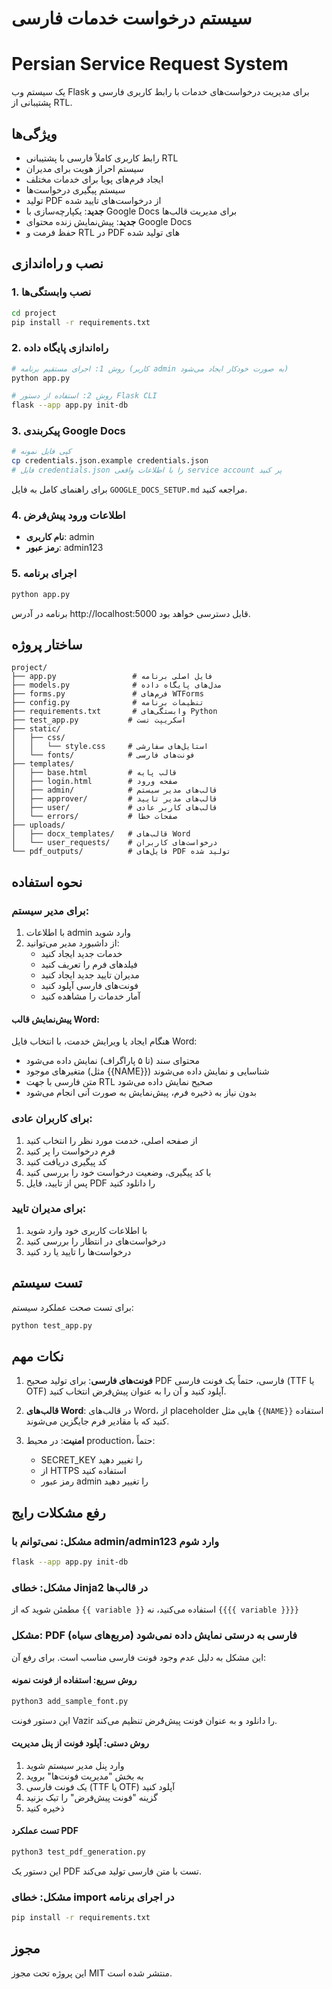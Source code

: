 # سیستم درخواست خدمات فارسی
# Persian Service Request System

یک سیستم وب‌ Flask برای مدیریت درخواست‌های خدمات با رابط کاربری فارسی و پشتیبانی از RTL.

## ویژگی‌ها

- رابط کاربری کاملاً فارسی با پشتیبانی RTL
- سیستم احراز هویت برای مدیران
- ایجاد فرم‌های پویا برای خدمات مختلف
- سیستم پیگیری درخواست‌ها
- تولید PDF از درخواست‌های تایید شده
- **جدید**: یکپارچه‌سازی با Google Docs برای مدیریت قالب‌ها
- **جدید**: پیش‌نمایش زنده محتوای Google Docs
- حفظ فرمت و RTL در PDF های تولید شده

## نصب و راه‌اندازی

### 1. نصب وابستگی‌ها

```bash
cd project
pip install -r requirements.txt
```

### 2. راه‌اندازی پایگاه داده

```bash
# روش 1: اجرای مستقیم برنامه (کاربر admin به صورت خودکار ایجاد می‌شود)
python app.py

# روش 2: استفاده از دستور Flask CLI
flask --app app.py init-db
```

### 3. پیکربندی Google Docs

```bash
# کپی فایل نمونه
cp credentials.json.example credentials.json
# فایل credentials.json را با اطلاعات واقعی service account پر کنید
```

برای راهنمای کامل به فایل `GOOGLE_DOCS_SETUP.md` مراجعه کنید.

### 4. اطلاعات ورود پیش‌فرض

- **نام کاربری**: admin
- **رمز عبور**: admin123

### 5. اجرای برنامه

```bash
python app.py
```

برنامه در آدرس http://localhost:5000 قابل دسترسی خواهد بود.

## ساختار پروژه

```
project/
├── app.py                 # فایل اصلی برنامه
├── models.py              # مدل‌های پایگاه داده
├── forms.py               # فرم‌های WTForms
├── config.py              # تنظیمات برنامه
├── requirements.txt       # وابستگی‌های Python
├── test_app.py           # اسکریپت تست
├── static/
│   ├── css/
│   │   └── style.css     # استایل‌های سفارشی
│   └── fonts/            # فونت‌های فارسی
├── templates/
│   ├── base.html         # قالب پایه
│   ├── login.html        # صفحه ورود
│   ├── admin/            # قالب‌های مدیر سیستم
│   ├── approver/         # قالب‌های مدیر تایید
│   ├── user/             # قالب‌های کاربر عادی
│   └── errors/           # صفحات خطا
├── uploads/
│   ├── docx_templates/   # قالب‌های Word
│   └── user_requests/    # درخواست‌های کاربران
└── pdf_outputs/          # فایل‌های PDF تولید شده
```

## نحوه استفاده

### برای مدیر سیستم:

1. با اطلاعات admin وارد شوید
2. از داشبورد مدیر می‌توانید:
   - خدمات جدید ایجاد کنید
   - فیلدهای فرم را تعریف کنید
   - مدیران تایید جدید ایجاد کنید
   - فونت‌های فارسی آپلود کنید
   - آمار خدمات را مشاهده کنید

#### پیش‌نمایش قالب Word:
هنگام ایجاد یا ویرایش خدمت، با انتخاب فایل Word:
- محتوای سند (تا ۵ پاراگراف) نمایش داده می‌شود
- متغیرهای موجود (مثل {{NAME}}) شناسایی و نمایش داده می‌شوند
- متن فارسی با جهت RTL صحیح نمایش داده می‌شود
- بدون نیاز به ذخیره فرم، پیش‌نمایش به صورت آنی انجام می‌شود

### برای کاربران عادی:

1. از صفحه اصلی، خدمت مورد نظر را انتخاب کنید
2. فرم درخواست را پر کنید
3. کد پیگیری دریافت کنید
4. با کد پیگیری، وضعیت درخواست خود را بررسی کنید
5. پس از تایید، فایل PDF را دانلود کنید

### برای مدیران تایید:

1. با اطلاعات کاربری خود وارد شوید
2. درخواست‌های در انتظار را بررسی کنید
3. درخواست‌ها را تایید یا رد کنید

## تست سیستم

برای تست صحت عملکرد سیستم:

```bash
python test_app.py
```

## نکات مهم

1. **فونت‌های فارسی**: برای تولید صحیح PDF فارسی، حتماً یک فونت فارسی (TTF یا OTF) آپلود کنید و آن را به عنوان پیش‌فرض انتخاب کنید.

2. **قالب‌های Word**: در قالب‌های Word، از placeholder هایی مثل `{{NAME}}` استفاده کنید که با مقادیر فرم جایگزین می‌شوند.

3. **امنیت**: در محیط production، حتماً:
   - SECRET_KEY را تغییر دهید
   - از HTTPS استفاده کنید
   - رمز عبور admin را تغییر دهید

## رفع مشکلات رایج

### مشکل: نمی‌توانم با admin/admin123 وارد شوم
```bash
flask --app app.py init-db
```

### مشکل: خطای Jinja2 در قالب‌ها
مطمئن شوید که از `{{ variable }}` استفاده می‌کنید، نه `{{{{ variable }}}}`

### مشکل: PDF فارسی به درستی نمایش داده نمی‌شود (مربع‌های سیاه)

این مشکل به دلیل عدم وجود فونت فارسی مناسب است. برای رفع آن:

#### روش سریع: استفاده از فونت نمونه
```bash
python3 add_sample_font.py
```
این دستور فونت Vazir را دانلود و به عنوان فونت پیش‌فرض تنظیم می‌کند.

#### روش دستی: آپلود فونت از پنل مدیریت
1. وارد پنل مدیر سیستم شوید
2. به بخش "مدیریت فونت‌ها" بروید
3. یک فونت فارسی (TTF یا OTF) آپلود کنید
4. گزینه "فونت پیش‌فرض" را تیک بزنید
5. ذخیره کنید

#### تست عملکرد PDF
```bash
python3 test_pdf_generation.py
```
این دستور یک PDF تست با متن فارسی تولید می‌کند.

### مشکل: خطای import در اجرای برنامه
```bash
pip install -r requirements.txt
```

## مجوز

این پروژه تحت مجوز MIT منتشر شده است.